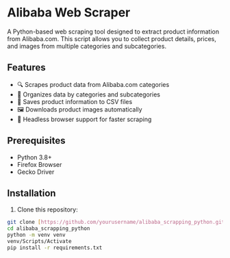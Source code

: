 ﻿# Alibaba Web Scraper

A Python-based web scraping tool designed to extract product information from Alibaba.com. This script allows you to collect product details, prices, and images from multiple categories and subcategories.

## Features

- 🔍 Scrapes product data from Alibaba.com categories
- 📁 Organizes data by categories and subcategories
- 💾 Saves product information to CSV files
- 🖼️ Downloads product images automatically
- 🤖 Headless browser support for faster scraping

## Prerequisites

- Python 3.8+
- Firefox Browser
- Gecko Driver

## Installation

1. Clone this repository:
```bash
git clone [https://github.com/yourusername/alibaba_scrapping_python.git](https://github.com/noushiFlex/alibaba_scrapping_python.git)
cd alibaba_scrapping_python
python -m venv venv
venv/Scripts/Activate
pip install -r requirements.txt
